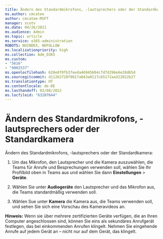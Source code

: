 ```yaml
---
title: Ändern des Standardmikrofons, -lautsprechers oder der Standardkamera
ms.author: cmcatee
author: cmcatee-MSFT
manager: scotv
ms.date: 04/26/2021
ms.audience: Admin
ms.topic: article
ms.service: o365-administration
ROBOTS: NOINDEX, NOFOLLOW
ms.localizationpriority: high
ms.collection: Adm_O365
ms.custom:
- "5616"
- "9002537"
ms.openlocfilehash: 628e8f0fb37eeda46945604c7d7d296e6e28d65d
ms.sourcegitcommit: d11262728f0617a843a0117cb5172aa322022b27
ms.translationtype: HT
ms.contentlocale: de-DE
ms.lasthandoff: 03/08/2022
ms.locfileid: "63207644"
---
```

# <a name="change-your-default-mic-speaker-or-camera"></a>Ändern des Standardmikrofons, -lautsprechers oder der Standardkamera

Ändern des Standardmikrofons, -lautsprechers oder der Standardkamera:

1. Um das Mikrofon, den Lautsprecher und die Kamera auszuwählen, die Teams für Anrufe und Besprechungen verwenden soll, wählen Sie Ihr Profilbild oben in Teams aus und wählen Sie dann **Einstellungen** > **Geräte**.

1. Wählen Sie unter **Audiogeräte** den Lautsprecher und das Mikrofon aus, die Teams standardmäßig verwenden soll. 

1. Wählen Sue unter **Kamera** die Kamera aus, die Teams verwenden soll, und sehen Sie sich eine Vorschau des Kameravideos an. 

**Hinweis:** Wenn sie über mehrere zertifizierten Geräte verfügen, die an Ihren Computer angeschlossen sind, können Sie eins als sekundäres Anrufgerät festlegen, das bei einkommenden Anrufen klingelt. Nehmen Sie eingehende Anrufe auf jedem Gerät an – nicht nur auf dem Gerät, das klingelt.
